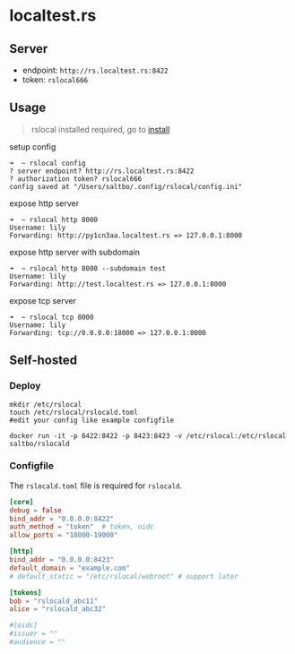 # localtest.rs

## Server
- endpoint: `http://rs.localtest.rs:8422`
- token: `rslocal666`

## Usage

> rslocal installed required, go to [install](https://github.com/saltbo/rslocal#installation)

setup config
```shell
➜  ~ rslocal config
? server endpoint? http://rs.localtest.rs:8422
? authorization token? rslocal666
config saved at "/Users/saltbo/.config/rslocal/config.ini"
```

expose http server
```shell
➜  ~ rslocal http 8000
Username: lily
Forwarding: http://py1cn3aa.localtest.rs => 127.0.0.1:8000
```

expose http server with subdomain
```shell
➜  ~ rslocal http 8000 --subdomain test
Username: lily
Forwarding: http://test.localtest.rs => 127.0.0.1:8000
```

expose tcp server
```shell
➜  ~ rslocal tcp 8000
Username: lily
Forwarding: tcp://0.0.0.0:18000 => 127.0.0.1:8000
```

## Self-hosted

### Deploy

```shell
mkdir /etc/rslocal
touch /etc/rslocal/rslocald.toml
#edit your config like example configfile

docker run -it -p 8422:8422 -p 8423:8423 -v /etc/rslocal:/etc/rslocal saltbo/rslocald
```

### Configfile

The `rslocald.toml` file is required for `rslocald`.

```toml
[core]
debug = false
bind_addr = "0.0.0.0:8422"
auth_method = "token"  # token, oidc
allow_ports = "18000-19000"

[http]
bind_addr = "0.0.0.0:8423"
default_domain = "example.com"
# default_static = "/etc/rslocal/webroot" # support later

[tokens]
bob = "rslocald_abc11"
alice = "rslocald_abc32"

#[oidc]
#issuer = ""
#audience = ""
```